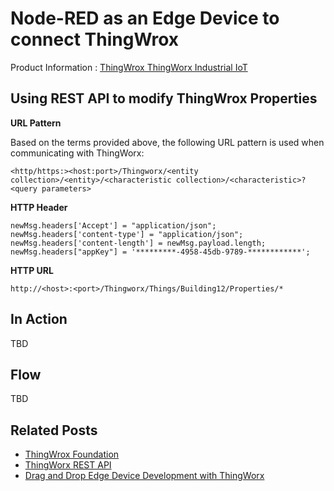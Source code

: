 # Node-RED as an Edge Device to connect ThingWrox 

Product Information : [ThingWrox ThingWorx Industrial IoT](https://www.ptc.com/en/products/iot/thingworx-platform?cl1=IoT_General_Google_CLC-cpc-ThingWorxBrandCampaign-33029&cmsrc=Google&cid=7012A000001UvT4QAK&elqCampaignId=9998&gclid=EAIaIQobChMIztXeu_T83gIVk4TICh2AiQL3EAAYASAAEgJvXPD_BwE)

## Using REST API to modify ThingWrox Properties

**URL Pattern**

Based on the terms provided above, the following URL pattern is used when communicating with ThingWorx:

```<http/https:><host:port>/Thingworx/<entity collection>/<entity>/<characteristic collection>/<characteristic>?<query parameters>```
 
**HTTP Header**

```
newMsg.headers['Accept'] = "application/json";
newMsg.headers['content-type'] = "application/json";
newMsg.headers['content-length'] = newMsg.payload.length;
newMsg.headers["appKey"] = '*********-4958-45db-9789-************';
```

**HTTP URL**

 ```http://<host>:<port>/Thingworx/Things/Building12/Properties/*```
 
 
## In Action

TBD

## Flow

TBD

## Related Posts

- [ThingWrox Foundation](https://developer.thingworx.com/resources/downloads/foundation-trial-edition)
- [ThingWorx REST API](http://support.ptc.com/cs/help/thingworx_hc/thingworx_6.0_hc/index.jspx?id=thingworx10&action=show)
- [Drag and Drop Edge Device Development with ThingWorx](https://community.ptc.com/t5/IoT-Tech-Tips/Drag-and-Drop-Edge-Device-Development-with-ThingWorx-Node-js-and/td-p/535127)
